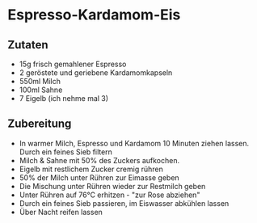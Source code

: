 # Espresso-Kardamom-Eis

## Zutaten
* 15g frisch gemahlener Espresso
* 2 geröstete und geriebene Kardamomkapseln
* 550ml Milch
* 100ml Sahne
* 7 Eigelb (ich nehme mal 3)

## Zubereitung
* In warmer Milch, Espresso und Kardamom 10 Minuten ziehen lassen. Durch ein feines Sieb filtern
* Milch & Sahne mit 50% des Zuckers aufkochen.
* Eigelb mit restlichem Zucker cremig rühren
* 50% der Milch unter Rühren zur Eimasse geben
* Die Mischung unter Rühren wieder zur Restmilch geben
* Unter Rühren auf 76°C erhitzen - "zur Rose abziehen"
* Durch ein feines Sieb passieren, im Eiswasser abkühlen lassen 
* Über Nacht reifen lassen

